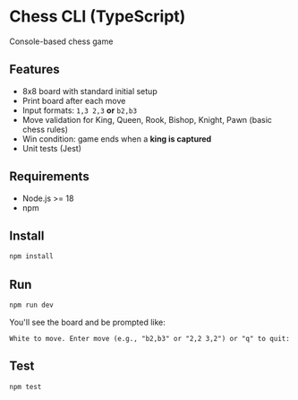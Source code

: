 
# Chess CLI (TypeScript)

Console-based chess game

## Features

- 8x8 board with standard initial setup
- Print board after each move
- Input formats: `1,3 2,3` **or** `b2,b3`
- Move validation for King, Queen, Rook, Bishop, Knight, Pawn (basic chess rules)
- Win condition: game ends when a **king is captured**
- Unit tests (Jest)

## Requirements

- Node.js >= 18
- npm

## Install

```bash
npm install
```

## Run

```bash
npm run dev
```

You'll see the board and be prompted like:

```
White to move. Enter move (e.g., "b2,b3" or "2,2 3,2") or "q" to quit:
```

## Test

```bash
npm test
```
